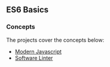 ## ES6 Basics

### Concepts
The projects cover the concepts below:

- [Modern Javascript](https://intranet.alxswe.com/concepts/541)
- [Software Linter](https://intranet.alxswe.com/concepts/542)
